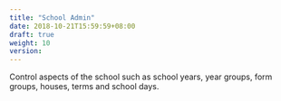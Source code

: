 ```yaml
---
title: "School Admin"
date: 2018-10-21T15:59:59+08:00
draft: true
weight: 10
version: 
---
```


Control aspects of the school such as school years, year groups, form groups, houses, terms and school days.
